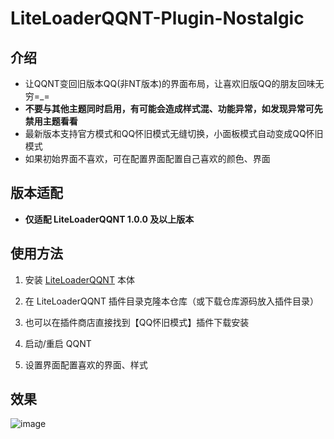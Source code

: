 # LiteLoaderQQNT-Plugin-Nostalgic


## 介绍

-   让QQNT变回旧版本QQ(非NT版本)的界面布局，让喜欢旧版QQ的朋友回味无穷=_=
-   **不要与其他主题同时启用，有可能会造成样式混、功能异常，如发现异常可先禁用主题看看**
-   最新版本支持官方模式和QQ怀旧模式无缝切换，小面板模式自动变成QQ怀旧模式
-   如果初始界面不喜欢，可在配置界面配置自己喜欢的颜色、界面

## 版本适配

-   **仅适配 LiteLoaderQQNT 1.0.0 及以上版本**

## 使用方法

1. 安装 [LiteLoaderQQNT](https://github.com/mo-jinran/LiteLoaderQQNT) 本体

2. 在 LiteLoaderQQNT 插件目录克隆本仓库（或下载仓库源码放入插件目录）

3. 也可以在插件商店直接找到【QQ怀旧模式】插件下载安装

4. 启动/重启 QQNT
   
6. 设置界面配置喜欢的界面、样式



## 效果


![image](https://github.com/hacker-frok/LiteLoaderQQNT-Plugin-Nostalgic/assets/157203458/c80d82ce-5a4d-4732-9cd5-b567c00024f1)
